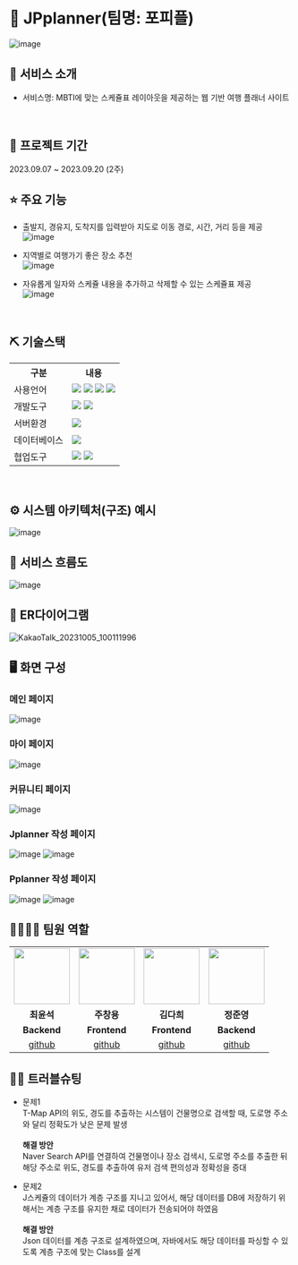 # 📎 JPplanner(팀명: 포피플)
![image](https://github.com/2023-SMHRD-IS-BigData1/JPpalnner/assets/97040581/3b6b7ae9-3154-42e0-8a3c-5a10fd032a48)



## 👀 서비스 소개
* 서비스명:  MBTI에 맞는 스케쥴표 레이아웃을 제공하는 웹 기반 여행 플래너 사이트
<br>

## 📅 프로젝트 기간
2023.09.07 ~ 2023.09.20 (2주)
<br>

## ⭐ 주요 기능
* 출발지, 경유지, 도착지를 입력받아 지도로 이동 경로, 시간, 거리 등을 제공<br>
![image](https://github.com/2023-SMHRD-IS-BigData1/JPpalnner/assets/97040581/6c1e8427-c7cb-45dd-a8eb-331691f43d4d)

* 지역별로 여행가기 좋은 장소 추천 <br>
  ![image](https://github.com/2023-SMHRD-IS-BigData1/JPpalnner/assets/97040581/f1da3833-84a6-4131-a2c3-96dad5f7f200)

* 자유롭게 일자와 스케쥴 내용을 추가하고 삭제할 수 있는 스케쥴표 제공 <br>
![image](https://github.com/2023-SMHRD-IS-BigData1/JPpalnner/assets/97040581/c1be641f-ac82-4d8c-b529-cc906f8111f4)

<br>


## ⛏ 기술스택
<table>
    <tr>
        <th>구분</th>
        <th>내용</th>
    </tr>
    <tr>
        <td>사용언어</td>
        <td>
            <img src="https://img.shields.io/badge/Java-007396?style=for-the-badge&logo=java&logoColor=white"/>
            <img src="https://img.shields.io/badge/HTML5-E34F26?style=for-the-badge&logo=HTML5&logoColor=white"/>
            <img src="https://img.shields.io/badge/CSS3-1572B6?style=for-the-badge&logo=CSS3&logoColor=white"/>
            <img src="https://img.shields.io/badge/JavaScript-F7DF1E?style=for-the-badge&logo=JavaScript&logoColor=white"/>
        </td>
    </tr>
    <tr>
        <td>개발도구</td>
        <td>
            <img src="https://img.shields.io/badge/Eclipse-2C2255?style=for-the-badge&logo=Eclipse&logoColor=white"/>
            <img src="https://img.shields.io/badge/VSCode-007ACC?style=for-the-badge&logo=VisualStudioCode&logoColor=white"/>
        </td>
    </tr>
    <tr>
        <td>서버환경</td>
        <td>
            <img src="https://img.shields.io/badge/Apache Tomcat-D22128?style=for-the-badge&logo=Apache Tomcat&logoColor=white"/>
        </td>
    </tr>
    <tr>
        <td>데이터베이스</td>
        <td>
            <img src="https://img.shields.io/badge/Oracle 11g-F80000?style=for-the-badge&logo=Oracle&logoColor=white"/>
        </td>
    </tr>
    <tr>
        <td>협업도구</td>
        <td>
            <img src="https://img.shields.io/badge/Git-F05032?style=for-the-badge&logo=Git&logoColor=white"/>
            <img src="https://img.shields.io/badge/GitHub-181717?style=for-the-badge&logo=GitHub&logoColor=white"/>
        </td>
    </tr>
</table>


<br>

## ⚙ 시스템 아키텍처(구조) 예시 
![image](https://github.com/2023-SMHRD-IS-BigData1/JPpalnner/assets/97040581/7504d2e8-6b13-4f7c-b82c-1734f67094f3)
<br>

## 📌 서비스 흐름도
![image](https://github.com/2023-SMHRD-IS-BigData1/JPpalnner/assets/97040581/dcfa47b8-0062-40d0-a398-ce16383733ed)
<br>

## 📌 ER다이어그램
![KakaoTalk_20231005_100111996](https://github.com/2023-SMHRD-IS-BigData1/JPpalnner/assets/97040581/91fdf269-2353-41de-9030-a9601546dcfe)
<br>

## 🖥 화면 구성

### 메인 페이지
![image](https://github.com/2023-SMHRD-IS-BigData1/JPpalnner/assets/97040581/ae1b7594-2204-4a3d-9e49-177f90c56016)
<br>

### 마이 페이지
![image](https://github.com/2023-SMHRD-IS-BigData1/JPpalnner/assets/97040581/a17a9806-e6b1-4d6a-a8b9-ecea07fe8339)
<br>

### 커뮤니티 페이지
![image](https://github.com/2023-SMHRD-IS-BigData1/JPpalnner/assets/97040581/1314ec1e-4fdf-4b6b-ab6a-4ef44ce6afff)
<br>

### Jplanner 작성 페이지
![image](https://github.com/2023-SMHRD-IS-BigData1/JPpalnner/assets/97040581/90cc62f2-fbae-4a56-bf15-5ddc07785037)
![image](https://github.com/2023-SMHRD-IS-BigData1/JPpalnner/assets/97040581/fc465223-2c90-44ca-bf0f-c1eedcd2f282)
<br>

### Pplanner 작성 페이지
![image](https://github.com/2023-SMHRD-IS-BigData1/JPpalnner/assets/97040581/d085cff4-f08f-4791-89a4-00bb8cb8ee57)
![image](https://github.com/2023-SMHRD-IS-BigData1/JPpalnner/assets/97040581/3763eced-97b6-4f81-a7eb-775e0832a922)
<br>

## 👨‍👩‍👦‍👦 팀원 역할
<table>
  <tr>
    <td align="center"><img src="https://item.kakaocdn.net/do/fd49574de6581aa2a91d82ff6adb6c0115b3f4e3c2033bfd702a321ec6eda72c" width="100" height="100"/></td>
    <td align="center"><img src="https://mb.ntdtv.kr/assets/uploads/2019/01/Screen-Shot-2019-01-08-at-4.31.55-PM-e1546932545978.png" width="100" height="100"/></td>
    <td align="center"><img src="https://mblogthumb-phinf.pstatic.net/20160127_177/krazymouse_1453865104404DjQIi_PNG/%C4%AB%C4%AB%BF%C0%C7%C1%B7%BB%C1%EE_%B6%F3%C0%CC%BE%F0.png?type=w2" width="100" height="100"/></td>
    <td align="center"><img src="https://i.pinimg.com/236x/ed/bb/53/edbb53d4f6dd710431c1140551404af9.jpg" width="100" height="100"/></td>
  </tr>
  <tr>
    <td align="center"><strong>최윤석</strong></td>
    <td align="center"><strong>주창용</strong></td>
    <td align="center"><strong>김다희</strong></td>
    <td align="center"><strong>정준영</strong></td>
  </tr>
  <tr>
    <td align="center"><b>Backend</b></td>
    <td align="center"><b>Frontend</b></td>
    <td align="center"><b>Frontend</b></td>
    <td align="center"><b>Backend</b></td>
  </tr>
  <tr>
    <td align="center"><a href="https://github.com/자신의username작성해주세요" target='_blank'>github</a></td>
    <td align="center"><a href="https://github.com/자신의username작성해주세요" target='_blank'>github</a></td>
    <td align="center"><a href="https://github.com/자신의username작성해주세요" target='_blank'>github</a></td>
    <td align="center"><a href="https://github.com/자신의username작성해주세요" target='_blank'>github</a></td>
  </tr>
</table>

## 🤾‍♂️ 트러블슈팅

* 문제1<br>
T-Map API의 위도, 경도를 추출하는 시스템이 건물명으로 검색할 때, 도로명 주소와 달리 정확도가 낮은 문제 발생<br>
<br><strong>해결 방안</strong><br>
Naver Search API를 연결하여 건물명이나 장소 검색시, 도로명 주소를 추출한 뒤 해당 주소로 위도, 경도를 추출하여 유저 검색 편의성과 정확성을 증대
 
* 문제2<br>
J스케쥴의 데이터가 계층 구조를 지니고 있어서, 해당 데이터를 DB에 저장하기 위해서는 계층 구조를 유지한 채로 데이터가 전송되어야 하였음<br>
<br><strong>해결 방안</strong><br>
Json 데이터를 계층 구조로 설계하였으며, 자바에서도 해당 데이터를 파싱할 수 있도록 계층 구조에 맞는 Class를 설계
